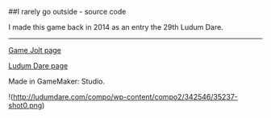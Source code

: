 ##I rarely go outside - source code

I made this game back in 2014 as an entry the 29th Ludum Dare.

----

[Game Jolt page](http://gamejolt.com/profile/blokatt/122889)

[Ludum Dare page](http://ludumdare.com/compo/ludum-dare-29/?action=preview&uid=35237)

Made in GameMaker: Studio.

!(http://ludumdare.com/compo/wp-content/compo2/342546/35237-shot0.png)
